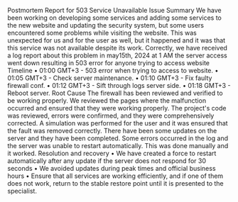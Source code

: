 Postmortem Report for 503 Service Unavailable Issue Summary We have been working on developing some services and adding some services to the new website and updating the security system, but some users encountered some problems while visiting the website. This was unexpected for us and for the user as well, but it happened and it was that this service was not available despite its work. Correctly, we have received a log report about this problem in may15th, 2024 at 1 AM the server access went down resulting in 503 error for anyone trying to access website Timeline • 01:00 GMT+3 - 503 error when trying to access to website. • 01:05 GMT+3 - Check server maintenance. • 01:10 GMT+3 - Fix faulty firewall conf. • 01:12 GMT+3 - Sift through logs server side. • 01:18 GMT+3 - Reboot server. Root Cause The firewall has been reviewed and verified to be working properly. We reviewed the pages where the malfunction occurred and ensured that they were working properly. The project's code was reviewed, errors were confirmed, and they were comprehensively corrected. A simulation was performed for the user and it was ensured that the fault was removed correctly. There have been some updates on the server and they have been completed. Some errors occurred in the log and the server was unable to restart automatically. This was done manually and it worked. Resolution and recovery • We have created a force to restart automatically after any update if the server does not respond for 30 seconds • We avoided updates during peak times and official business hours • Ensure that all services are working efficiently, and if one of them does not work, return to the stable restore point until it is presented to the specialist.
